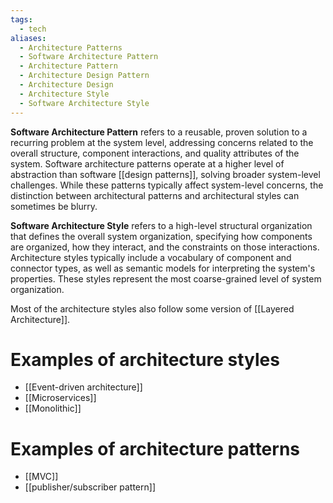 ```yaml
---
tags:
  - tech
aliases:
  - Architecture Patterns
  - Software Architecture Pattern
  - Architecture Pattern
  - Architecture Design Pattern
  - Architecture Design
  - Architecture Style
  - Software Architecture Style
---
```

**Software Architecture Pattern** refers to a reusable, proven solution to a recurring problem at the system level, addressing concerns related to the overall structure, component interactions, and quality attributes of the system.
Software architecture patterns operate at a higher level of abstraction than software [[design patterns]], solving broader system-level challenges.
While these patterns typically affect system-level concerns, the distinction between architectural patterns and architectural styles can sometimes be blurry.

**Software Architecture Style** refers to a high-level structural organization that defines the overall system organization, specifying how components are organized, how they interact, and the constraints on those interactions.
Architecture styles typically include a vocabulary of component and connector types, as well as semantic models for interpreting the system's properties.
These styles represent the most coarse-grained level of system organization.

Most of the architecture styles also follow some version of  [[Layered Architecture]].

# Examples of architecture styles
- [[Event-driven architecture]]
- [[Microservices]]
- [[Monolithic]]

# Examples of architecture patterns
- [[MVC]]
- [[publisher/subscriber pattern]]